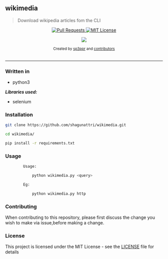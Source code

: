 ## wikimedia

>Download wikipedia articles fom the CLI

<p align="center">
  <a href="https://github.com/shagunattri/pwgen/pulls">
    <img src="https://img.shields.io/badge/PRs-welcome-brightgreen.svg?longCache=true" alt="Pull Requests">
  </a>
  <a href="LICENSE">
    <img src="https://img.shields.io/badge/License-MIT-lightgrey.svg?longCache=true" alt="MIT License">
  </a>
</p>

<p align="center">
  <a href="https://twitter.com/sp3ppr" target="_blank">
    <img src="https://img.shields.io/twitter/follow/sp3ppr.svg?logo=twitter">
  </a>
</p>

<div align="center">
  <sub>Created by
  <a href="https://twitter.com/sp3ppr">sp3ppr</a> and
  <a href="https://github.com/shagunattri/pwGen/graphs/contributors">contributors</a>
</div>

<br>

****


### Written in
- python3


***Libraries used:***
- selenium

### Installation

```bash
git clone https://github.com/shagunattri/wikimedia.git

cd wikimedia/

pip install -r requirements.txt

```
### Usage

```bash
        Usage: 

            python wikimedia.py <query>

        Eg:

            python wikimedia.py http
```

### Contributing

When contributing to this repository, please first discuss the change you wish to make via issue,before making a change.

### License

This project is licensed under the MIT License - see the [LICENSE](LICENSE) file for details

